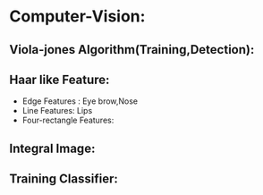 # Computer-Vision:
## Viola-jones Algorithm(Training,Detection):
## Haar like Feature:
 - Edge Features : Eye brow,Nose
 - Line Features: Lips
 - Four-rectangle Features:
## Integral Image:
## Training Classifier:
